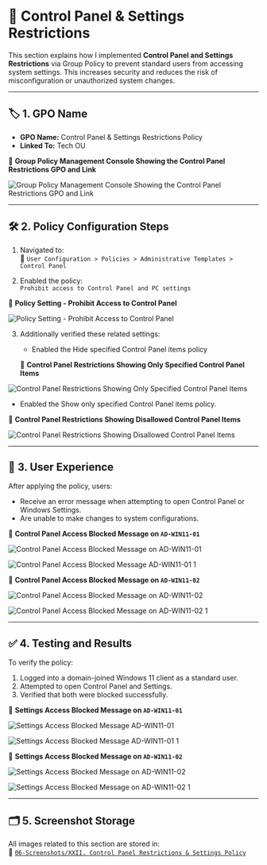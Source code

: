 # 🔧 Control Panel & Settings Restrictions

This section explains how I implemented **Control Panel and Settings Restrictions** via Group Policy to prevent standard users from accessing system settings. This increases security and reduces the risk of misconfiguration or unauthorized system changes.

---

## 🏷️ 1. GPO Name

- **GPO Name:** Control Panel & Settings Restrictions Policy 
- **Linked To:** Tech OU

📸 **Group Policy Management Console Showing the Control Panel Restrictions GPO and Link**

![Group Policy Management Console Showing the Control Panel Restrictions GPO and Link](https://github.com/user-attachments/assets/9f7a372f-5339-4a94-a02f-c16f371df616)

---

## 🛠️ 2. Policy Configuration Steps

1. Navigated to:  
   📂 `User Configuration > Policies > Administrative Templates > Control Panel`

2. Enabled the policy:  
   `Prohibit access to Control Panel and PC settings`

📸 **Policy Setting - Prohibit Access to Control Panel**

![Policy Setting - Prohibit Access to Control Panel](https://github.com/user-attachments/assets/46c89f91-bcc2-41e7-a160-f71dc1950c97)

3. Additionally verified these related settings:
   - Enabled the Hide specified Control Panel items policy 
   
   📸 **Control Panel Restrictions Showing Only Specified Control Panel Items**
   
![Control Panel Restrictions Showing Only Specified Control Panel Items](https://github.com/user-attachments/assets/7d15f348-6cb5-43c5-a0c4-17d428e02947)
   
   - Enabled the Show only specified Control Panel items policy.

  📸 **Control Panel Restrictions Showing Disallowed Control Panel Items**
  
![Control Panel Restrictions Showing Disallowed Control Panel Items](https://github.com/user-attachments/assets/b183592b-ca64-47e5-8647-75ee2bfc1cd3)

---

## 🚫 3. User Experience

After applying the policy, users:
- Receive an error message when attempting to open Control Panel or Windows Settings.
- Are unable to make changes to system configurations.

📸 **Control Panel Access Blocked Message on `AD-WIN11-01`**

![Control Panel Access Blocked Message on `AD-WIN11-01`](https://github.com/user-attachments/assets/765325a6-e270-47d6-84e5-ede7eda3395b)

![Control Panel Access Blocked Message  `AD-WIN11-01` 1](https://github.com/user-attachments/assets/ec4b24ea-d9ba-4ca6-aea6-c7f48f81c009)

📸 **Control Panel Access Blocked Message on `AD-WIN11-02`**

![Control Panel Access Blocked Message on `AD-WIN11-02`](https://github.com/user-attachments/assets/4e1e0324-2d7b-45e9-ace7-75e98779cc39)

![Control Panel Access Blocked Message on `AD-WIN11-02` 1](https://github.com/user-attachments/assets/1d2f810d-12fa-4195-afb9-440ee1748b30)

---

## ✅ 4. Testing and Results

To verify the policy:
1. Logged into a domain-joined Windows 11 client as a standard user.
2. Attempted to open Control Panel and Settings.
3. Verified that both were blocked successfully.

📸 **Settings Access Blocked Message on `AD-WIN11-01`**

![Settings Access Blocked Message  `AD-WIN11-01`](https://github.com/user-attachments/assets/2f3b7852-7515-47c2-9a2c-f29371a6362f)

![Settings Access Blocked Message  `AD-WIN11-01` 1](https://github.com/user-attachments/assets/22378dd1-b5a3-4867-aefc-dd41fcd90d1a)

📸 **Settings Access Blocked Message on `AD-WIN11-02`**

![Settings Access Blocked Message on `AD-WIN11-02`](https://github.com/user-attachments/assets/45378cdc-b8a4-40c0-8c59-f49e4356b9c6)

![Settings Access Blocked Message on `AD-WIN11-02` 1](https://github.com/user-attachments/assets/8beca6ad-6e56-4534-8e90-e0ee1df28d27)

---

## 🗂️ 5. Screenshot Storage

All images related to this section are stored in:<br /> 
📂 [`06-Screenshots/XXII. Control Panel Restrictions & Settings Policy`](https://github.com/Hugh-Kumbi/Hugh-Kumbi-Active-Directory-Lab/tree/main/06-Screenshots/XXII.%20Control%20Panel%20Restrictions%20Policy) 
